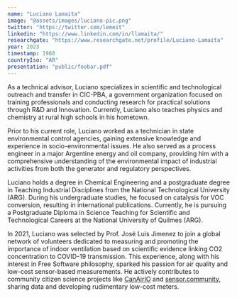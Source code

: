 ```yaml
---
name: "Luciano Lamaita"
image: "@assets/images/luciano-pic.png"
twitter: "https://twitter.com/lemeit"
linkedin: "https://www.linkedin.com/in/llamaita/"
researchgate: "https://www.researchgate.net/profile/Luciano-Lamaita"
year: 2023
timestamp: 1980
countryIso: "AR"
presentation: "public/foobar.pdf"
---
```


As a technical advisor, Luciano specializes in scientific and technological outreach and transfer in CIC-PBA, a government organization focused on training professionals and conducting research for practical solutions through R&D and Innovation. Currently, Luciano also teaches physics and chemistry at rural high schools in his hometown.

Prior to his current role, Luciano worked as a technician in state environmental control agencies, gaining extensive knowledge and experience in socio-environmental issues. He also served as a process engineer in a major Argentine energy and oil company, providing him with a comprehensive understanding of the environmental impact of industrial activities from both the generator and regulatory perspectives.

Luciano holds a degree in Chemical Engineering and a postgraduate degree in Teaching Industrial Disciplines from the National Technological University (ARG). During his undergraduate studies, he focused on catalysis for VOC conversion, resulting in international publications. Currently, he is pursuing a Postgraduate Diploma in Science Teaching for Scientific and Technological Careers at the National University of Quilmes (ARG).

In 2021, Luciano was selected by Prof. José Luis Jimenez to join a global network of volunteers dedicated to measuring and promoting the importance of indoor ventilation based on scientific evidence linking CO2 concentration to COVID-19 transmission. This experience, along with his interest in Free Software philosophy, sparked his passion for air quality and low-cost sensor-based measurements. He actively contributes to community citizen science projects like [CanAirIO](https://canair.io/) and [sensor.community](https://sensor.community/en/), sharing data and developing rudimentary low-cost meters.
